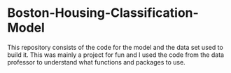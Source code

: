 # Boston-Housing-Classification-Model
This repository consists of the code for the model and the data set used to build it.
This was mainly a project for fun and I used the code from the data professor to understand what functions and packages to use.
